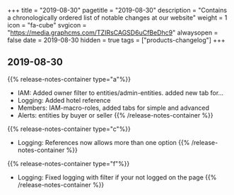+++
title = "2019-08-30"
pagetitle = "2019-08-30"
description = "Contains a chronologically ordered list of notable changes at our website"
weight = 1
icon = "fa-cube"
svgicon = "https://media.graphcms.com/TZIRsCAGSD6uCfBeDhc9"
alwaysopen = false
date = 2019-08-30
hidden = true
tags = ["products-changelog"]
+++

## 2019-08-30

{{% release-notes-container type="a"%}}
- IAM: Added owner filter to entities/admin-entities. added new tab for... 
- Logging: Added hotel reference
- Members: IAM-macro-roles, added tabs for simple and advanced
- Alerts: entities by buyer or seller
{{% /release-notes-container %}}

{{% release-notes-container type="c"%}}
- Logging: References now allows more than one option
{{% /release-notes-container %}}

{{% release-notes-container type="f"%}}
- Logging: Fixed logging with filter if your not logged on the page
{{% /release-notes-container %}}
